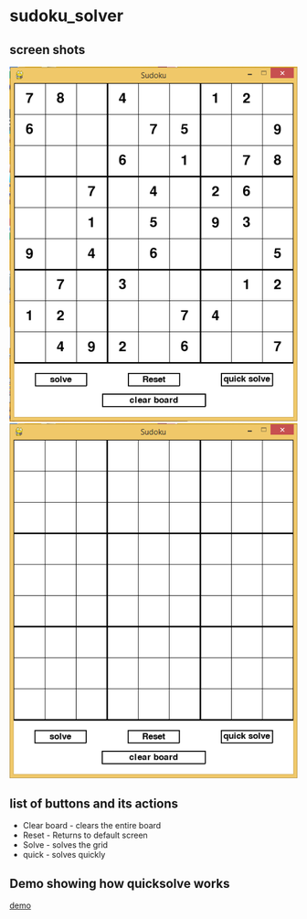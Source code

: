 # sudoku_solver
## screen shots
![screen](1.PNG)
![alt text](2.PNG)
## list of buttons and its actions
* Clear board - clears the entire board
* Reset - Returns to default screen
* Solve - solves the grid
* quick - solves quickly

## Demo showing how quicksolve works
[demo](https://user-images.githubusercontent.com/69081173/123045030-11ed4c80-d418-11eb-8a5a-d1c4b32eb02a.mp3)
